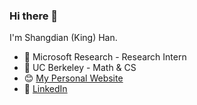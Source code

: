 ### Hi there 👋
I'm Shangdian (King) Han.
- 🔭 Microsoft Research - Research Intern
- 🌱 UC Berkeley - Math & CS
- 😊 [My Personal Website](https://kinghan.info/ 'Shangdian (King) Han')
- 👔 [LinkedIn](https://www.linkedin.com/in/kingh0730/ 'Shangdian (King) Han')
